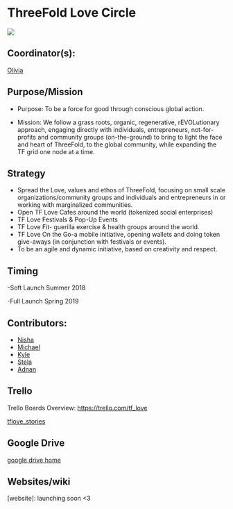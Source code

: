
# ThreeFold Love Circle

![](https://images.unsplash.com/photo-1516646085441-e1719f13aa3e?ixlib=rb-0.3.5&ixid=eyJhcHBfaWQiOjEyMDd9&s=93341582c6b79df39b45b93000761ec4&auto=format&fit=crop&w=666&q=80)

## Coordinator(s): 

[Olivia](https://github.com/threefoldfoundation/info_foundation/blob/master/docs/contributors/Olivia_Jurado.md#olivia-jurado)

## Purpose/Mission

- Purpose:  To be a force for good through conscious global action. 

- Mission:  We follow a grass roots, organic, regenerative, rEVOLutionary approach, engaging directly with individuals, entrepreneurs, not-for-profits and community groups (on-the-ground) to bring to light the face and heart of ThreeFold, to the global community, while expanding the TF grid one node at a time.


## Strategy

- Spread the Love, values and ethos of ThreeFold, focusing on small scale organizations/community groups and individuals and entrepreneurs in or working with marginalized communities. 
- Open TF Love Cafes around the world (tokenized social enterprises)
- TF Love Festivals & Pop-Up Events
- TF Love Fit- guerilla exercise & health groups around the world.
- TF Love On the Go-a mobile initiative, opening wallets and doing token give-aways (in conjunction with festivals or events). 
- To be an agile and dynamic initiative, based on creativity and respect.

## Timing

-Soft Launch Summer 2018

-Full Launch Spring 2019

## Contributors: 

- [Nisha](https://github.com/threefoldfoundation/info_foundation/blob/master/docs/contributors/Nisha_Grimes.md#nisha-grimes)
- [Michael](https://github.com/threefoldfoundation/info_foundation/blob/master/docs/contributors/Michael_Gaffney.md#michael-gaffney)
- [Kyle](https://github.com/threefoldfoundation/info_foundation/blob/master/docs/contributors/Kyle_Weber.md#kyle-weber)
- [Stela](https://github.com/threefoldfoundation/info_foundation/blob/master/docs/contributors/Stela_Suils_Cuesta.md#stela-suils-cuesta)
- [Adnan](https://github.com/threefoldfoundation/info_foundation/blob/master/docs/contributors/Adnan_Fatayerji.md#adnan-fatayerji)


## Trello

Trello Boards Overview: https://trello.com/tf_love

[tflove_stories](https://trello.com/b/yEz1Eobm/tflovestories)


## Google Drive

[google drive home](https://drive.google.com/drive/u/4/folders/1be12Wk_T7FHlQV2mCBQBe9e0W8nE-j3Y)


## Websites/wiki

[wiki]:(https://threefoldfoundation.github.io/info_foundation/#/circles/foundation/love/love)
[website]: launching soon <3

